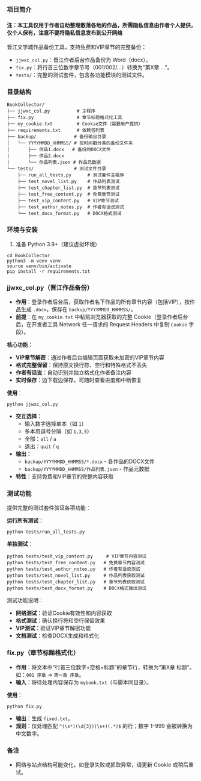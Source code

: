 ### 项目简介
#### 注：本工具仅用于作者自助整理散落各地的作品，所需隐私信息由作者个人提供，仅个人保有，注意不要将隐私信息发布到公开网络

晋江文学城作品备份工具，支持免费和VIP章节的完整备份：
- `jjwxc_col.py`：晋江作者后台作品备份为 Word（docx）。
- `fix.py`：将行首三位数字章节号（001/002/…）转换为"第X章 …"。
- `tests/`：完整的测试套件，包含各功能模块的测试文件。

### 目录结构
```
BookCollector/
├── jjwxc_col.py          # 主程序
├── fix.py                # 章节标题格式化工具
├── my_cookie.txt         # Cookie文件（需要用户提供）
├── requirements.txt      # 依赖包列表
├── backup/              # 备份输出目录
│   └── YYYYMMDD_HHMMSS/ # 按时间戳分类的备份文件夹
│       ├── 作品1.docx   # 备份的DOCX文件
│       ├── 作品2.docx
│       └── 作品列表.json # 作品元数据
└── tests/               # 测试文件目录
    ├── run_all_tests.py      # 测试套件主程序
    ├── test_novel_list.py    # 作品列表测试
    ├── test_chapter_list.py  # 章节列表测试
    ├── test_free_content.py  # 免费章节测试
    ├── test_vip_content.py   # VIP章节测试
    ├── test_author_notes.py  # 作者有话说测试
    └── test_docx_format.py   # DOCX格式测试
```

### 环境与安装
1) 准备 Python 3.9+（建议虚拟环境）

```
cd BookCollector
python3 -m venv venv
source venv/bin/activate
pip install -r requirements.txt
```

### jjwxc_col.py（晋江作品备份）
- **作用**：登录作者后台后，获取作者名下作品的所有章节内容（包括VIP），按作品生成 `.docx`，保存在 `backup/YYYYMMDD_HHMMSS/`。
- **前提**：在 `my_cookie.txt` 中粘贴浏览器获取的完整 Cookie（登录作者后台后，在开发者工具 Network 任一请求的 Request Headers 中复制 `Cookie` 字段）。

**核心功能**：
- **VIP章节解密**：通过作者后台编辑页面获取未加密的VIP章节内容
- **格式完整保留**：保持原文换行符、空行和特殊格式不丢失
- **作者有话说**：自动识别并独立格式化作者备注内容
- **实时保存**：边下载边保存，可随时查看进度和中断恢复

**使用**：
```
python jjwxc_col.py
```
- **交互选择**：
  - 输入数字选择单本（如 `1`）
  - 多本用逗号分隔（如 `1,3,5`）
  - 全部：`all` / `a`
  - 退出：`quit` / `q`
- **输出**：
  - `backup/YYYYMMDD_HHMMSS/*.docx` - 各作品的DOCX文件
  - `backup/YYYYMMDD_HHMMSS/作品列表.json` - 作品元数据
- **特性**：支持免费和VIP章节的完整内容获取

### 测试功能
提供完整的测试套件验证各项功能：

**运行所有测试**：
```
python tests/run_all_tests.py
```

**单独测试**：
```
python tests/test_vip_content.py     # VIP章节内容测试
python tests/test_free_content.py   # 免费章节内容测试
python tests/test_author_notes.py   # 作者有话说测试
python tests/test_novel_list.py     # 作品列表获取测试
python tests/test_chapter_list.py   # 章节列表获取测试
python tests/test_docx_format.py    # DOCX格式输出测试
```

测试功能说明：
- **网络测试**：验证Cookie有效性和内容获取
- **格式测试**：确认换行符和空行保留效果
- **VIP测试**：验证VIP章节解密功能
- **文档测试**：检查DOCX生成和格式化

### fix.py（章节标题格式化）
- **作用**：将文本中“行首三位数字+空格+标题”的章节行，转换为“第X章 标题”。如：`001 序章` → `第一章 序章`。
- **输入**：将待处理内容保存为 `mybook.txt`（与脚本同目录）。

**使用**：
```
python fix.py
```
- **输出**：生成 `fixed.txt`。
- **规则**：仅处理匹配 `^(\s*)(\d{3})(\s+)(.*)$` 的行；数字 1–999 会被转换为中文数字。

### 备注
- 网络与站点结构可能变化，如登录失败或抓取异常，请更新 Cookie 或稍后重试。